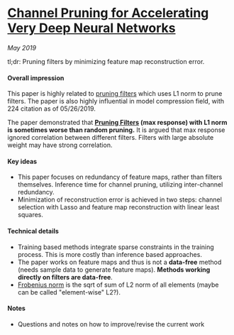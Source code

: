 # [Channel Pruning for Accelerating Very Deep Neural Networks](https://arxiv.org/pdf/1707.06168.pdf)

_May 2019_

tl;dr: Pruning filters by minimizing feature map reconstruction error. 

#### Overall impression
This paper is highly related to [pruning filters](pruning_filters.md) which uses L1 norm to prune filters. The paper is also highly influential in model compression field, with 224 citation as of 05/26/2019. 

The paper demonstrated that **[Pruning Filters](pruning_filters.md) (max response) with L1 norm is sometimes worse than random pruning.** It is argued that max response ignored correlation between different filters. Filters with large absolute weight may have strong correlation.

#### Key ideas
- This paper focuses on redundancy of feature maps, rather than filters themselves. Inference time for channel pruning, utilizing inter-channel redundancy.
- Minimization of reconstruction error is achieved in two steps: channel selection with Lasso and feature map reconstruction with linear least squares.

#### Technical details
- Training based methods integrate sparse constraints in the training process. This is more costly than inference based approaches. 
- The paper works on feature maps and thus is not a **data-free** method (needs sample data to generate feature maps). **Methods working directly on filters are data-free**.
- [Frobenius norm](https://en.wikipedia.org/wiki/Matrix_norm#Frobenius_norm) is the sqrt of sum of L2 norm of all elements (maybe can be called "element-wise" L2?).

#### Notes
- Questions and notes on how to improve/revise the current work  

